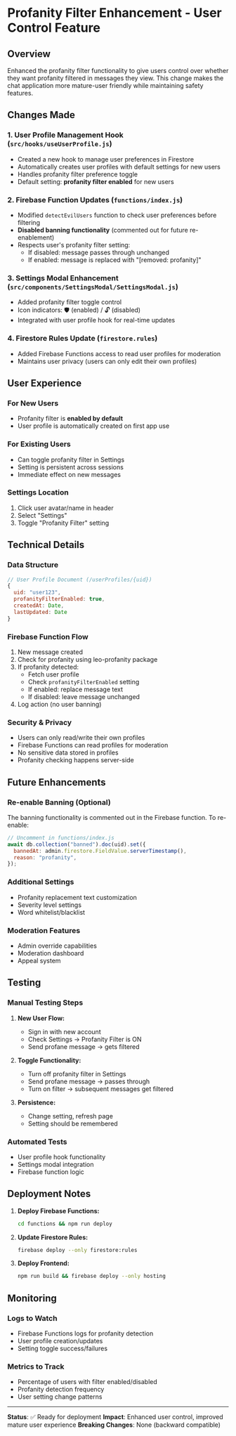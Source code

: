 # Profanity Filter Enhancement - User Control Feature

## Overview

Enhanced the profanity filter functionality to give users control over whether they want profanity filtered in messages they view. This change makes the chat application more mature-user friendly while maintaining safety features.

## Changes Made

### 1. **User Profile Management Hook** (`src/hooks/useUserProfile.js`)
- Created a new hook to manage user preferences in Firestore
- Automatically creates user profiles with default settings for new users
- Handles profanity filter preference toggle
- Default setting: **profanity filter enabled** for new users

### 2. **Firebase Function Updates** (`functions/index.js`)
- Modified `detectEvilUsers` function to check user preferences before filtering
- **Disabled banning functionality** (commented out for future re-enablement)
- Respects user's profanity filter setting:
  - If disabled: message passes through unchanged
  - If enabled: message is replaced with "[removed: profanity]"

### 3. **Settings Modal Enhancement** (`src/components/SettingsModal/SettingsModal.js`)
- Added profanity filter toggle control
- Icon indicators: 🛡️ (enabled) / 🔓 (disabled)
- Integrated with user profile hook for real-time updates

### 4. **Firestore Rules Update** (`firestore.rules`)
- Added Firebase Functions access to read user profiles for moderation
- Maintains user privacy (users can only edit their own profiles)

## User Experience

### For New Users
- Profanity filter is **enabled by default**
- User profile is automatically created on first app use

### For Existing Users
- Can toggle profanity filter in Settings
- Setting is persistent across sessions
- Immediate effect on new messages

### Settings Location
1. Click user avatar/name in header
2. Select "Settings"
3. Toggle "Profanity Filter" setting

## Technical Details

### Data Structure
```js
// User Profile Document (/userProfiles/{uid})
{
  uid: "user123",
  profanityFilterEnabled: true,
  createdAt: Date,
  lastUpdated: Date
}
```

### Firebase Function Flow
1. New message created
2. Check for profanity using leo-profanity package
3. If profanity detected:
   - Fetch user profile
   - Check `profanityFilterEnabled` setting
   - If enabled: replace message text
   - If disabled: leave message unchanged
4. Log action (no user banning)

### Security & Privacy
- Users can only read/write their own profiles
- Firebase Functions can read profiles for moderation
- No sensitive data stored in profiles
- Profanity checking happens server-side

## Future Enhancements

### Re-enable Banning (Optional)
The banning functionality is commented out in the Firebase function. To re-enable:

```js
// Uncomment in functions/index.js
await db.collection("banned").doc(uid).set({
  bannedAt: admin.firestore.FieldValue.serverTimestamp(),
  reason: "profanity",
});
```

### Additional Settings
- Profanity replacement text customization
- Severity level settings
- Word whitelist/blacklist

### Moderation Features
- Admin override capabilities
- Moderation dashboard
- Appeal system

## Testing

### Manual Testing Steps
1. **New User Flow:**
   - Sign in with new account
   - Check Settings → Profanity Filter is ON
   - Send profane message → gets filtered

2. **Toggle Functionality:**
   - Turn off profanity filter in Settings
   - Send profane message → passes through
   - Turn on filter → subsequent messages get filtered

3. **Persistence:**
   - Change setting, refresh page
   - Setting should be remembered

### Automated Tests
- User profile hook functionality
- Settings modal integration
- Firebase function logic

## Deployment Notes

1. **Deploy Firebase Functions:**
   ```bash
   cd functions && npm run deploy
   ```

2. **Update Firestore Rules:**
   ```bash
   firebase deploy --only firestore:rules
   ```

3. **Deploy Frontend:**
   ```bash
   npm run build && firebase deploy --only hosting
   ```

## Monitoring

### Logs to Watch
- Firebase Functions logs for profanity detection
- User profile creation/updates
- Setting toggle success/failures

### Metrics to Track
- Percentage of users with filter enabled/disabled
- Profanity detection frequency
- User setting change patterns

---

**Status**: ✅ Ready for deployment
**Impact**: Enhanced user control, improved mature user experience
**Breaking Changes**: None (backward compatible)